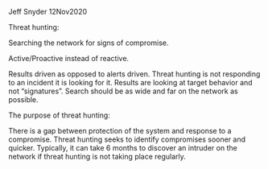 Jeff Snyder
12Nov2020

Threat hunting:

Searching the network for signs of compromise.

Active/Proactive instead of reactive.

Results driven as opposed to alerts driven. Threat hunting is not responding
 to an incident it is looking for it.  Results are looking at target behavior
 and not “signatures”.  Search should be as wide and far on the network as possible.
 
The purpose of threat hunting:

There is a gap between protection of the system and response to a compromise. 
Threat hunting seeks to identify compromises sooner and quicker.  Typically, it
can take 6 months to discover an intruder on the network if threat hunting is
not taking place regularly.  
